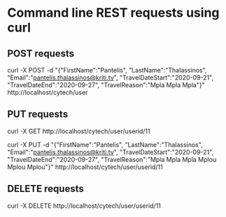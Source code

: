 Command line REST requests using curl
=======================================


POST requests
----------------

curl -X POST -d "{\"FirstName\":\"Pantelis\", \"LastName\":\"Thalassinos\", \"Email\":\"pantelis.thalassinos@kriti.tv\", \"TravelDateStart\":\"2020-09-21\", \"TravelDateEnd\":\"2020-09-27\", \"TravelReason\":\"Mpla Mpla Mpla\"}" http://localhost/cytech/user


PUT requests
-------------

curl -X GET http://localhost/cytech/user/userid/11

curl -X PUT -d "{\"FirstName\":\"Pantelis\", \"LastName\":\"Thalassinos\", \"Email\":\"pantelis.thalassinos@kriti.tv\", \"TravelDateStart\":\"2020-09-21\", \"TravelDateEnd\":\"2020-09-27\", \"TravelReason\":\"Mpla Mpla Mpla Mplou Mplou Mplou\"}" http://localhost/cytech/user/userid/11


DELETE requests
----------------

curl -X DELETE http://localhost/cytech/user/userid/11